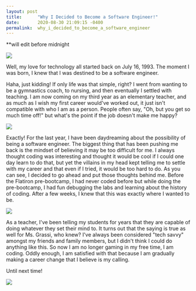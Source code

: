 ```yaml
---
layout: post
title:      "Why I Decided to Become a Software Engineer!"
date:       2020-08-30 21:09:15 -0400
permalink:  why_i_decided_to_become_a_software_engineer
---
```


**will edit before midnight

![](https://media.giphy.com/media/kvKSbXJfQKOY0/giphy.gif)

Well, my love for technology all started back on July 16, 1993. The moment I was born, I knew that I was destined to be a software engineer. 

Haha, just kidding! If only life was that simple, right? I went from wanting to be a gymnastics coach, to nursing, and then eventually I settled with teaching. I am now coming on my third year as an elementary teacher, and as much as I wish my first career would've worked out, it just isn't compatible with who I am as a person. People often say, "Oh, but you get so much time off!" but what's the point if the job doesn't make me happy? 

![](https://media.giphy.com/media/G6IATw3N0jhIc/giphy.gif)

Exactly! For the last year, I have been daydreaming about the possibility of being a software engineer. The biggest thing that has been pushing me back is the mindset of believing it may be too difficult for me. I always thought coding was interesting and thought it would be cool if I could one day learn to do that, but yet the villains in my head kept telling me to settle with my career and that even if I tried, it would be too hard to do. As you can see, I decided to go ahead and put those thoughts behind me. Before the Flatiron pre-bootcamp, I had never coded before but while doing the pre-bootcamp, I had fun debugging the labs and learning about the history of coding. After a few weeks, I knew that this was exactly where I wanted to be. 

![](https://media.giphy.com/media/vQqeT3AYg8S5O/giphy.gif)

As a teacher, I've been telling my students for years that they are capable of doing whatever they set their mind to. It turns out that the saying is true as well for Ms. Grassi, who knew? I've always been considered "tech savvy" amongst my friends and family members, but I didn't think I could do anything like this. So now I am no longer gaming in my free time, I am coding. Oddly enough, I am satisfied with that because I am gradually making a career change that I believe is my calling.

Until next time!

![](https://media.giphy.com/media/jp2KXzsPtoKFG/giphy.gif)
